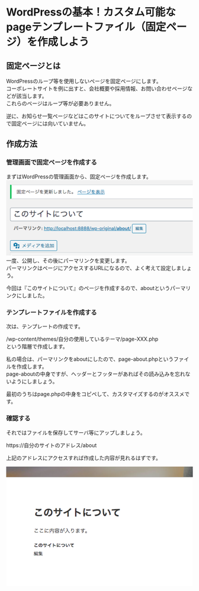 # WordPressの基本！カスタム可能なpageテンプレートファイル（固定ページ）を作成しよう  

## 固定ページとは  
WordPressのループ等を使用しないページを固定ページにします。  
コーポレートサイトを例に出すと、会社概要や採用情報、お問い合わせページなどが該当します。  
これらのページはループ等が必要ありません。  

逆に、お知らせ一覧ページなどはこのサイトについてをループさせて表示するので固定ページには向いていません。  

## 作成方法  

### 管理画面で固定ページを作成する  
まずはWordPressの管理画面から、固定ページを作成します。  
![WordPressの管理画面からページを追加する](img/実際のWordPressの管理画面.png)  
一度、公開し、その後にパーマリンクを変更します。  
パーマリンクはページにアクセスするURLになるので、よく考えて設定しましょう。  

今回は『このサイトについて』のページを作成するので、aboutというパーマリンクにしました。  

### テンプレートファイルを作成する  
次は、テンプレートの作成です。  

/wp-content/themes/自分の使用しているテーマ/page-XXX.php  
という階層で作成します。  

私の場合は、パーマリンクをaboutにしたので、page-about.phpというファイルを作成します。  
page-aboutの中身ですが、ヘッダーとフッターがあればその読み込みを忘れないようにしましょう。  

最初のうちはpage.phpの中身をコピペして、カスタマイズするのがオススメです。  

### 確認する  
それではファイルを保存してサーバ等にアップしましょう。  

https://自分のサイトのアドレス/about  

上記のアドレスにアクセスすれば作成した内容が見れるはずです。  

![実際の表示](img/表示確認.png)  